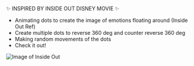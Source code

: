 ✨ INSPIRED BY INSIDE OUT DISNEY MOVIE ✨ 

- Animating dots to create the image of emotions floating around (Inside Out Ref)
- Create multiple dots to reverse 360 deg and counter reverse 360 deg 
- Making random movements of the dots 
- Check it out!

![Image of Inside Out](https://github.com/anakwon/insideout.github.io/blob/main/images/InsideOut.jpg) 
